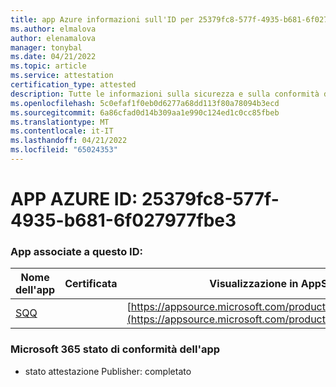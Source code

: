 ```yaml
---
title: app Azure informazioni sull'ID per 25379fc8-577f-4935-b681-6f027977fbe3
ms.author: elmalova
author: elenamalova
manager: tonybal
ms.date: 04/21/2022
ms.topic: article
ms.service: attestation
certification_type: attested
description: Tutte le informazioni sulla sicurezza e sulla conformità disponibili per 25379fc8-577f-4935-b681-6f027977fbe3.
ms.openlocfilehash: 5c0efaf1f0eb0d6277a68dd113f80a78094b3ecd
ms.sourcegitcommit: 6a86cfad0d14b309aa1e990c124ed1c0cc85fbeb
ms.translationtype: MT
ms.contentlocale: it-IT
ms.lasthandoff: 04/21/2022
ms.locfileid: "65024353"
---
```

# <a name="azure-app-id-25379fc8-577f-4935-b681-6f027977fbe3"></a>APP AZURE ID: 25379fc8-577f-4935-b681-6f027977fbe3


### <a name="apps-associated-with-this-id"></a>App associate a questo ID:
| **Nome dell'app** | **Certificata** | **Visualizzazione in AppSource** |
|--------------|---------------|-----------------------|
| [SQQ](../forward/WA200002978.md) |  | [https://appsource.microsoft.com/product/office/WA200002978](https://appsource.microsoft.com/product/office/WA200002978) |

### <a name="microsoft-365-app-compliance-status"></a>Microsoft 365 stato di conformità dell'app
- stato attestazione Publisher: completato
